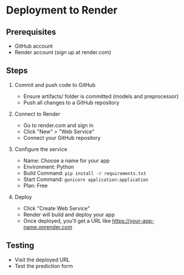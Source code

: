 # Deployment to Render

## Prerequisites
- GitHub account
- Render account (sign up at render.com)

## Steps
1. Commit and push code to GitHub
   - Ensure artifacts/ folder is committed (models and preprocessor)
   - Push all changes to a GitHub repository

2. Connect to Render
   - Go to render.com and sign in
   - Click "New" > "Web Service"
   - Connect your GitHub repository

3. Configure the service
   - Name: Choose a name for your app
   - Environment: Python
   - Build Command: `pip install -r requirements.txt`
   - Start Command: `gunicorn application:application`
   - Plan: Free

4. Deploy
   - Click "Create Web Service"
   - Render will build and deploy your app
   - Once deployed, you'll get a URL like https://your-app-name.onrender.com

## Testing
- Visit the deployed URL
- Test the prediction form
